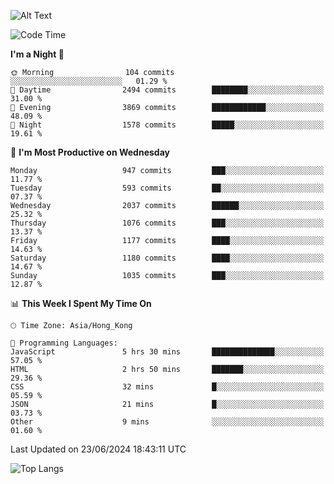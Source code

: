 ![Alt Text](https://media.tenor.com/3Gehha8RO-sAAAAC/goose-dance.gif)

<!--START_SECTION:waka-->
![Code Time](http://img.shields.io/badge/Code%20Time-170%20hrs%2014%20mins-blue)

**I'm a Night 🦉** 

```text
🌞 Morning                104 commits         ░░░░░░░░░░░░░░░░░░░░░░░░░   01.29 % 
🌆 Daytime                2494 commits        ████████░░░░░░░░░░░░░░░░░   31.00 % 
🌃 Evening                3869 commits        ████████████░░░░░░░░░░░░░   48.09 % 
🌙 Night                  1578 commits        █████░░░░░░░░░░░░░░░░░░░░   19.61 % 
```
📅 **I'm Most Productive on Wednesday** 

```text
Monday                   947 commits         ███░░░░░░░░░░░░░░░░░░░░░░   11.77 % 
Tuesday                  593 commits         ██░░░░░░░░░░░░░░░░░░░░░░░   07.37 % 
Wednesday                2037 commits        ██████░░░░░░░░░░░░░░░░░░░   25.32 % 
Thursday                 1076 commits        ███░░░░░░░░░░░░░░░░░░░░░░   13.37 % 
Friday                   1177 commits        ████░░░░░░░░░░░░░░░░░░░░░   14.63 % 
Saturday                 1180 commits        ████░░░░░░░░░░░░░░░░░░░░░   14.67 % 
Sunday                   1035 commits        ███░░░░░░░░░░░░░░░░░░░░░░   12.87 % 
```


📊 **This Week I Spent My Time On** 

```text
🕑︎ Time Zone: Asia/Hong_Kong

💬 Programming Languages: 
JavaScript               5 hrs 30 mins       ██████████████░░░░░░░░░░░   57.05 % 
HTML                     2 hrs 50 mins       ███████░░░░░░░░░░░░░░░░░░   29.36 % 
CSS                      32 mins             █░░░░░░░░░░░░░░░░░░░░░░░░   05.59 % 
JSON                     21 mins             █░░░░░░░░░░░░░░░░░░░░░░░░   03.73 % 
Other                    9 mins              ░░░░░░░░░░░░░░░░░░░░░░░░░   01.60 % 
```


 Last Updated on 23/06/2024 18:43:11 UTC
<!--END_SECTION:waka-->

![Top Langs](https://github-readme-stats-rose-phi.vercel.app/api/top-langs/?username=jxncted\&layout=compact&hide=c,assembly,jupyter%20notebook)
